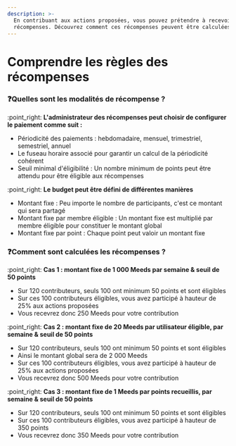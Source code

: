```yaml
---
description: >-
  En contribuant aux actions proposées, vous pouvez prétendre à recevoir des
  récompenses. Découvrez comment ces récompenses peuvent être calculées.
---
```


# Comprendre les règles des récompenses

### :question:Quelles sont les modalités de récompense ?

:point\_right: **L'administrateur des récompenses peut choisir de configurer le paiement comme suit :**

* Périodicité des paiements : hebdomadaire, mensuel, trimestriel, semestriel, annuel
* Le fuseau horaire associé pour garantir un calcul de la périodicité cohérent
* Seuil minimal d'éligibilité : Un nombre minimum de points peut être attendu pour être éligible aux récompenses

:point\_right: **Le budget peut être défini de différentes manières**&#x20;

* Montant fixe : Peu importe le nombre de participants, c'est ce montant qui sera partagé
* Montant fixe par membre éligible : Un montant fixe est multiplié par membre éligible pour constituer le montant global
* Montant fixe par point : Chaque point peut valoir un montant fixe

### :question:Comment sont calculées les récompenses ?

:point\_right: **Cas 1 : montant fixe de 1 000 Meeds par semaine & seuil de 50 points**

* Sur 120 contributeurs, seuls 100 ont minimum 50 points et sont éligibles
* Sur ces 100 contributeurs éligibles, vous avez participé à hauteur de 25% aux actions proposées
* Vous recevrez donc 250 Meeds pour votre contribution

:point\_right: **Cas 2 : montant fixe de 20 Meeds par utilisateur éligible, par semaine & seuil de 50 points**

* Sur 120 contributeurs, seuls 100 ont minimum 50 points et sont éligibles
* Ainsi le montant global sera de 2 000 Meeds
* Sur ces 100 contributeurs éligibles, vous avez participé à hauteur de 25% aux actions proposées
* Vous recevrez donc 500 Meeds pour votre contribution

:point\_right: **Cas 3 :  montant fixe de 1 Meeds par points recueillis, par semaine & seuil de 50 points**

* Sur 120 contributeurs, seuls 100 ont minimum 50 points et sont éligibles
* Sur ces 100 contributeurs éligibles, vous avez participé à hauteur de 350 points
* Vous recevrez donc 350 Meeds pour votre contribution

